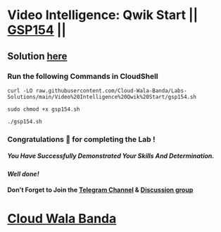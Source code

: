 # Video Intelligence: Qwik Start || [GSP154](https://www.cloudskillsboost.google/focuses/603?parent=catalog) ||

## Solution [here](https://youtu.be/GEGu_Gc1HAw)

### Run the following Commands in CloudShell

```
curl -LO raw.githubusercontent.com/Cloud-Wala-Banda/Labs-Solutions/main/Video%20Intelligence%20Qwik%20Start/gsp154.sh

sudo chmod +x gsp154.sh

./gsp154.sh
```

### Congratulations 🎉 for completing the Lab !

##### *You Have Successfully Demonstrated Your Skills And Determination.*

#### *Well done!*

#### Don't Forget to Join the [Telegram Channel](https://t.me/cloudwalabanda) & [Discussion group](https://t.me/cloudwalabandachats)

# [Cloud Wala Banda](https://www.youtube.com/@cloudwalabanda)
